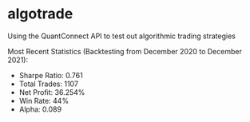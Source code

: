 # algotrade
Using the QuantConnect API to test out algorithmic trading strategies

Most Recent Statistics (Backtesting from December 2020 to December 2021):
- Sharpe Ratio: 0.761
- Total Trades: 1107
- Net Profit: 36.254%
- Win Rate: 44%
- Alpha: 0.089

